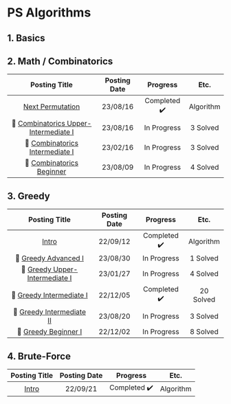 # PS Algorithms

## 1. Basics

## 2. Math / Combinatorics

<div align="center", class="math/comb">

| Posting Title | Posting Date | Progress | Etc. |
| :--------: | :-----------: | :-----------: | :-----------: |
| [Next Permutation](https://sh-avid-learner.tistory.com/296) | 23/08/16 | Completed ✔️ | Algorithm |
| 🥈 [Combinatorics Upper-Intermediate I](https://sh-avid-learner.tistory.com/295) | 23/08/16 | In Progress | 3 Solved |
| 🥈 [Combinatorics Intermediate I](https://sh-avid-learner.tistory.com/254) | 23/02/16 | In Progress | 3 Solved |
| 🥉 [Combinatorics Beginner](https://sh-avid-learner.tistory.com/291) | 23/08/09 | In Progress | 4 Solved |

</div>

## 3. Greedy

<div align="center", class="boj">

| Posting Title | Posting Date | Progress | Etc. |
| :--------: | :-----------: | :-----------: | :-----------: |
| [Intro](https://sh-avid-learner.tistory.com/175) | 22/09/12 | Completed ✔️ | Algorithm |
| 🥇 [Greedy Advanced I](https://sh-avid-learner.tistory.com/299) | 23/08/30 | In Progress | 1 Solved |
| 🥈 [Greedy Upper-Intermediate I](https://sh-avid-learner.tistory.com/245) | 23/01/27 | In Progress | 4 Solved |
| 🥈 [Greedy Intermediate I](https://sh-avid-learner.tistory.com/211) | 22/12/05 | Completed ✔️ | 20 Solved |
| 🥈 [Greedy Intermediate II](https://sh-avid-learner.tistory.com/297) | 23/08/20 | In Progress | 3 Solved |
| 🥉 [Greedy Beginner I](https://sh-avid-learner.tistory.com/210) | 22/12/02 | In Progress | 8 Solved |

</div>

## 4. Brute-Force

<div align="center", class="boj">

| Posting Title | Posting Date | Progress | Etc. |
| :--------: | :-----------: | :-----------: | :-----------: |
| [Intro](https://sh-avid-learner.tistory.com/178) | 22/09/21 | Completed ✔️ | Algorithm |





</div>
